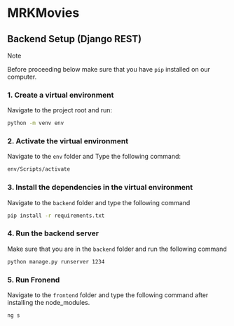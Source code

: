 # MRKMovies

## Backend Setup (Django REST) 
> [!NOTE]
> Before proceeding below make sure that you have `pip` installed on our computer. 
### 1. Create a virtual environment
   Navigate to the project root and run:
   ```bash
python -m venv env
  ```

### 2. Activate the virtual environment
  Navigate to the `env` folder and Type the following command:

```bash
env/Scripts/activate 
```

### 3. Install the dependencies in the virtual environment
   Navigate to the `backend` folder and type the following command

```bash
pip install -r requirements.txt
```

### 4. Run the backend server 
Make sure that you are in the `backend` folder and run the following command
```bash
python manage.py runserver 1234
```

### 5. Run Fronend 
Navigate to the `frontend` folder and type the following command after installing the node_modules. 

```bash
ng s 
```



